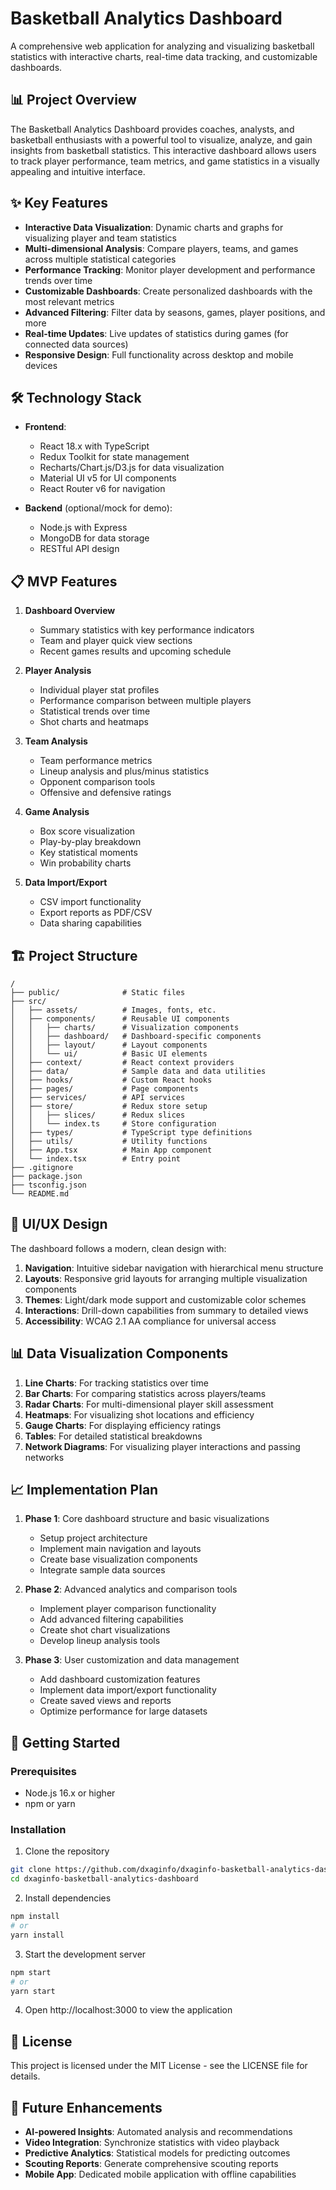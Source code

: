 # Basketball Analytics Dashboard

A comprehensive web application for analyzing and visualizing basketball statistics with interactive charts, real-time data tracking, and customizable dashboards.

## 📊 Project Overview

The Basketball Analytics Dashboard provides coaches, analysts, and basketball enthusiasts with a powerful tool to visualize, analyze, and gain insights from basketball statistics. This interactive dashboard allows users to track player performance, team metrics, and game statistics in a visually appealing and intuitive interface.

## ✨ Key Features

- **Interactive Data Visualization**: Dynamic charts and graphs for visualizing player and team statistics
- **Multi-dimensional Analysis**: Compare players, teams, and games across multiple statistical categories
- **Performance Tracking**: Monitor player development and performance trends over time
- **Customizable Dashboards**: Create personalized dashboards with the most relevant metrics
- **Advanced Filtering**: Filter data by seasons, games, player positions, and more
- **Real-time Updates**: Live updates of statistics during games (for connected data sources)
- **Responsive Design**: Full functionality across desktop and mobile devices

## 🛠️ Technology Stack

- **Frontend**:
  - React 18.x with TypeScript
  - Redux Toolkit for state management
  - Recharts/Chart.js/D3.js for data visualization
  - Material UI v5 for UI components
  - React Router v6 for navigation

- **Backend** (optional/mock for demo):
  - Node.js with Express
  - MongoDB for data storage
  - RESTful API design

## 📋 MVP Features

1. **Dashboard Overview**
   - Summary statistics with key performance indicators
   - Team and player quick view sections
   - Recent games results and upcoming schedule

2. **Player Analysis**
   - Individual player stat profiles
   - Performance comparison between multiple players
   - Statistical trends over time
   - Shot charts and heatmaps

3. **Team Analysis**
   - Team performance metrics
   - Lineup analysis and plus/minus statistics
   - Opponent comparison tools
   - Offensive and defensive ratings

4. **Game Analysis**
   - Box score visualization
   - Play-by-play breakdown
   - Key statistical moments
   - Win probability charts

5. **Data Import/Export**
   - CSV import functionality
   - Export reports as PDF/CSV
   - Data sharing capabilities

## 🏗️ Project Structure

```
/
├── public/              # Static files
├── src/
│   ├── assets/          # Images, fonts, etc.
│   ├── components/      # Reusable UI components
│   │   ├── charts/      # Visualization components
│   │   ├── dashboard/   # Dashboard-specific components
│   │   ├── layout/      # Layout components
│   │   └── ui/          # Basic UI elements
│   ├── context/         # React context providers
│   ├── data/            # Sample data and data utilities
│   ├── hooks/           # Custom React hooks
│   ├── pages/           # Page components
│   ├── services/        # API services
│   ├── store/           # Redux store setup
│   │   ├── slices/      # Redux slices
│   │   └── index.ts     # Store configuration
│   ├── types/           # TypeScript type definitions
│   ├── utils/           # Utility functions
│   ├── App.tsx          # Main App component
│   └── index.tsx        # Entry point
├── .gitignore
├── package.json
├── tsconfig.json
└── README.md
```

## 📱 UI/UX Design

The dashboard follows a modern, clean design with:

1. **Navigation**: Intuitive sidebar navigation with hierarchical menu structure
2. **Layouts**: Responsive grid layouts for arranging multiple visualization components
3. **Themes**: Light/dark mode support and customizable color schemes
4. **Interactions**: Drill-down capabilities from summary to detailed views
5. **Accessibility**: WCAG 2.1 AA compliance for universal access

## 📊 Data Visualization Components

1. **Line Charts**: For tracking statistics over time
2. **Bar Charts**: For comparing statistics across players/teams
3. **Radar Charts**: For multi-dimensional player skill assessment
4. **Heatmaps**: For visualizing shot locations and efficiency
5. **Gauge Charts**: For displaying efficiency ratings
6. **Tables**: For detailed statistical breakdowns
7. **Network Diagrams**: For visualizing player interactions and passing networks

## 📈 Implementation Plan

1. **Phase 1**: Core dashboard structure and basic visualizations
   - Setup project architecture
   - Implement main navigation and layouts
   - Create base visualization components
   - Integrate sample data sources

2. **Phase 2**: Advanced analytics and comparison tools
   - Implement player comparison functionality
   - Add advanced filtering capabilities
   - Create shot chart visualizations
   - Develop lineup analysis tools

3. **Phase 3**: User customization and data management
   - Add dashboard customization features
   - Implement data import/export functionality
   - Create saved views and reports
   - Optimize performance for large datasets

## 🚀 Getting Started

### Prerequisites

- Node.js 16.x or higher
- npm or yarn

### Installation

1. Clone the repository
```bash
git clone https://github.com/dxaginfo/dxaginfo-basketball-analytics-dashboard.git
cd dxaginfo-basketball-analytics-dashboard
```

2. Install dependencies
```bash
npm install
# or
yarn install
```

3. Start the development server
```bash
npm start
# or
yarn start
```

4. Open http://localhost:3000 to view the application

## 📝 License

This project is licensed under the MIT License - see the LICENSE file for details.

## 🔮 Future Enhancements

- **AI-powered Insights**: Automated analysis and recommendations
- **Video Integration**: Synchronize statistics with video playback
- **Predictive Analytics**: Statistical models for predicting outcomes
- **Scouting Reports**: Generate comprehensive scouting reports
- **Mobile App**: Dedicated mobile application with offline capabilities